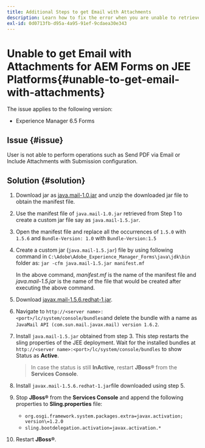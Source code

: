 ```yaml
---
title: Additional Steps to get Email with Attachments
description: Learn how to fix the error when you are unable to retrieve Email with Attachments for AEM Forms on JEE Platforms.
exl-id: 0d0713fb-d95a-4a95-91ef-9cdaea30e343
---
```

# Unable to get Email with Attachments for AEM Forms on JEE Platforms{#unable-to-get-email-with-attachments}

The issue applies to the following version:

* Experience Manager 6.5 Forms

## Issue {#issue}

User is not able to perform operations such as Send PDF via Email or Include Attachments with Submission configuration.

## Solution {#solution}

1. Download jar as [java.mail-1.0.jar](/help/forms/using/java.mail-1.0.jar) and unzip the downloaded jar file to obtain the manifest file.

1. Use the manifest file of `java.mail-1.0.jar` retrieved from Step 1 to create a custom jar file say as `java.mail-1.5.jar`.

1. Open the manifest file and replace all the occurrences of `1.5.0` with `1.5.6` and `Bundle-Version: 1.0` with `Bundle-Version:1.5`

1. Create a custom jar (`java.mail-1.5.jar`) file by using following command in `C:\Adobe\Adobe_Experience_Manager_Forms\java\jdk\bin` folder as:
    `jar -cfm java.mail-1.5.jar manifest.mf`

    In the above command, *manifest.mf* is the name of the manifest file and *java.mail-1.5.jar* is the name of the file that would be created after executing the above command.         

1. Download [javax.mail-1.5.6.redhat-1.jar](https://mvnrepository.com/artifact/com.sun.mail/javax.mail/1.5.6.redhat-1).

1. Navigate to `http://<server name>:<port>/lc/system/console/bundles`and delete the bundle with a name as `JavaMail API (com.sun.mail.javax.mail) version 1.6.2`. 

1. Install `java.mail-1.5.jar` obtained from step 3. This step restarts the sling properties of the JEE deployment. Wait for the installed bundles at `http://<server name>:<port>/lc/system/console/bundles` to show Status as **Active**. 

    >In case the status is still **InActive**, restart   **JBoss&reg;** from the **Services Console**.


1. Install `javax.mail-1.5.6.redhat-1.jar`file downloaded using step 5.

1. Stop **JBoss&reg;** from the **Services Console** and append the following properties to **Sling.properties** file:
    * `org.osgi.framework.system.packages.extra=javax.activation; version\=1.2.0`
    * `sling.bootdelegation.activation=javax.activation.*`

1. Restart **JBoss&reg;**.
